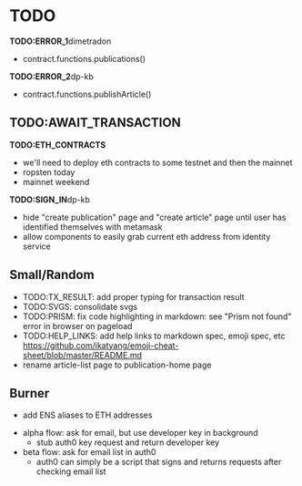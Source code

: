 # TODO

**TODO:ERROR_1**dimetradon

- contract.functions.publications()

**TODO:ERROR_2**dp-kb

- contract.functions.publishArticle()

## **TODO:AWAIT_TRANSACTION**

**TODO:ETH_CONTRACTS**

- we'll need to deploy eth contracts to some testnet and then the mainnet
- ropsten today
- mainnet weekend

**TODO:SIGN_IN**dp-kb

- hide "create publication" page and "create article" page until user has identified themselves with metamask
- allow components to easily grab current eth address from identity service

## Small/Random

- TODO:TX_RESULT: add proper typing for transaction result
- TODO:SVGS: consolidate svgs
- TODO:PRISM: fix code highlighting in markdown: see "Prism not found" error in browser on pageload
- TODO:HELP_LINKS: add help links to markdown spec, emoji spec, etc https://github.com/ikatyang/emoji-cheat-sheet/blob/master/README.md
- rename article-list page to publication-home page

## Burner

- add ENS aliases to ETH addresses

* alpha flow: ask for email, but use developer key in background
  - stub auth0 key request and return developer key
* beta flow: ask for email list in auth0
  - auth0 can simply be a script that signs and returns requests after checking email list
